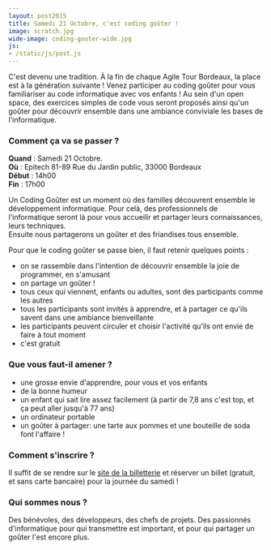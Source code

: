 ```yaml
---
layout: post2015
title: Samedi 21 Octobre, c'est coding goûter !
image: scratch.jpg
wide-image: coding-gouter-wide.jpg
js:
- /static/js/post.js
---
```


C'est devenu une tradition. À la fin de chaque Agile Tour Bordeaux, la place est à la génération suivante ! 
Venez participer au coding goûter pour vous familiariser au code informatique avec vos enfants ! 
Au sein d'un open space, des exercices simples de code vous seront proposés ainsi qu'un goûter pour découvrir ensemble 
dans une ambiance conviviale les bases de l'informatique.   

<!--more-->                                         


### Comment ça va se passer ?

**Quand** : Samedi 21 Octobre.        
**Où** : Epitech 81-89 Rue du Jardin public, 33000 Bordeaux    
**Début** : 14h00    
**Fin** : 17h00
    
Un Coding Goûter est un moment où des familles découvrent ensemble le développement informatique.
Pour celà, des professionnels de l'informatique seront là pour vous accueilir et partager leurs connaissances, leurs techniques.   
Ensuite nous partagerons un goûter et des friandises tous ensemble.

Pour que le coding goûter se passe bien, il faut retenir quelques points : 

* on se rassemble dans l'intention de découvrir ensemble la joie de programmer, en s'amusant
* on partage un goûter !
* tous ceux qui viennent, enfants ou adultes, sont des participants comme les autres 
* tous les participants sont invités à apprendre, et à partager ce qu'ils savent dans une ambiance bienveillante
* les participants peuvent circuler et choisir l'activité qu'ils ont envie de faire à tout moment
* c'est gratuit

### Que vous faut-il amener ?
* une grosse envie d'apprendre, pour vous et vos enfants  
* de la bonne humeur
* un enfant qui sait lire assez facilement (à partir de 7,8 ans c'est top, et ça peut aller jusqu'à 77 ans)
* un ordinateur portable
* un goûter à partager: une tarte aux pommes et une bouteille de soda font l'affaire !

### Comment s'inscrire ?
Il suffit de se rendre sur le [site de la billetterie](https://www.weezevent.com/agile-tour-bordeaux-2017) et réserver un billet (gratuit, et sans carte bancaire) pour la journée du samedi !

### Qui sommes nous ?

Des bénévoles, des développeurs, des chefs de projets. Des passionnés d'informatique pour qui transmettre est important, 
et pour qui partager un goûter l'est encore plus. 
